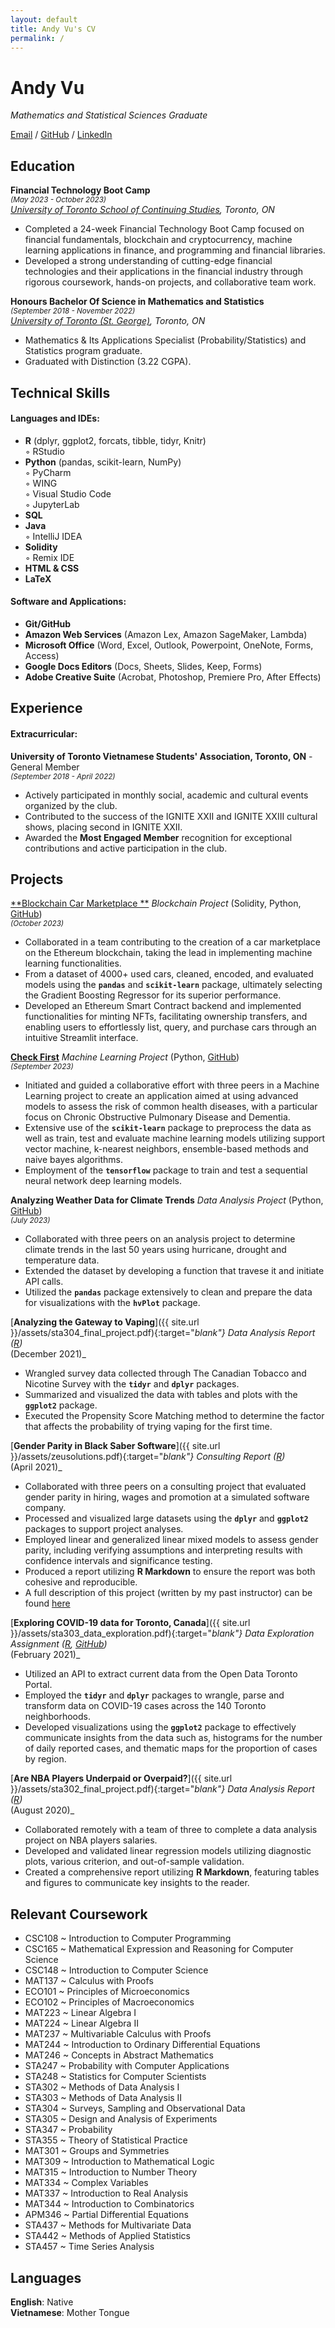 ```yaml
---
layout: default
title: Andy Vu's CV
permalink: /
---
```


# Andy Vu

_Mathematics and Statistical Sciences Graduate_ <br>

[Email](mailto:andy.vu@alum.utoronto.ca) / [GitHub](https://github.com/andyvu016/) / [LinkedIn](https://www.linkedin.com/in/andyvu016/)

## Education

**Financial Technology Boot Camp** <br>
<sup>_(May 2023 - October 2023)_ </sup> <br>
_[University of Toronto School of Continuing Studies](https://bootcamp.learn.utoronto.ca/fintech/), Toronto, ON_
  - Completed a 24-week Financial Technology Boot Camp focused on financial fundamentals, blockchain and cryptocurrency, machine learning applications in finance, and programming and financial libraries.
  - Developed a strong understanding of cutting-edge financial technologies and their applications in the financial industry through rigorous coursework, hands-on projects, and collaborative team work. 


**Honours Bachelor Of Science in Mathematics and Statistics** <br>
<sup>_(September 2018 - November 2022)_ </sup> <br>
_[University of Toronto (St. George)](https://www.utoronto.ca/), Toronto, ON_
  - Mathematics & Its Applications Specialist (Probability/Statistics) and Statistics program graduate.
  - Graduated with Distinction (3.22 CGPA).

## Technical Skills

#### Languages and IDEs:
  - **R** (dplyr, ggplot2, forcats, tibble, tidyr, Knitr)  
    ◦ RStudio  
  - **Python** (pandas, scikit-learn, NumPy)  
    ◦ PyCharm <br>
    ◦ WING <br>
    ◦ Visual Studio Code <br>
    ◦ JupyterLab
  - **SQL**
  - **Java**  
    ◦ IntelliJ IDEA
  - **Solidity**  
    ◦ Remix IDE 
  - **HTML & CSS**   
  - **LaTeX**

#### Software and Applications:
  - **Git/GitHub**
  - **Amazon Web Services** (Amazon Lex, Amazon SageMaker, Lambda)
  - **Microsoft Office** (Word, Excel, Outlook, Powerpoint, OneNote, Forms, Access)
  - **Google Docs Editors** (Docs, Sheets, Slides, Keep, Forms)
  - **Adobe Creative Suite** (Acrobat, Photoshop, Premiere Pro, After Effects) 

## Experience

#### Extracurricular:
**University of Toronto Vietnamese Students' Association, Toronto, ON** - General Member <br>
<sup>_(September 2018 - April 2022)_ </sup> <br>
  - Actively participated in monthly social, academic and cultural events organized by the club.
  - Contributed to the success of the IGNITE XXII and IGNITE XXIII cultural shows, placing second in IGNITE XXII.
  - Awarded the **Most Engaged Member** recognition for exceptional contributions and active participation in the club.

## Projects
[**Blockchain Car Marketplace **](https://github.com/a-melino/Project-3-Blockchain-Car-Marketplace)  _Blockchain Project_ (Solidity, Python, [GitHub](https://github.com/a-melino/Project-3-Blockchain-Car-Marketplace)) <br>
<sup>_(October 2023)_ </sup> <br>
  - Collaborated in a team contributing to the creation of a car marketplace on the Ethereum blockchain, taking the lead in implementing machine learning functionalities.
  - From a dataset of 4000+ used cars, cleaned, encoded, and evaluated models using the **`pandas`** and **`scikit-learn`** package, ultimately selecting the Gradient Boosting Regressor for its superior performance.
  - Developed an Ethereum Smart Contract backend and implemented functionalities for minting NFTs, facilitating ownership transfers, and enabling users to effortlessly list, query, and purchase cars through an intuitive Streamlit interface.

[**Check First**](https://check-first.streamlit.app/) _Machine Learning Project_ (Python, [GitHub](https://github.com/andyvu016/project2-team2)) <br>
<sup>_(September 2023)_ </sup> <br>
  - Initiated and guided a collaborative effort with three peers in a Machine Learning project to create an application aimed at using advanced models to assess the risk of common health diseases, with a particular focus on Chronic Obstructive Pulmonary Disease and Dementia.
  - Extensive use of the **`scikit-learn`** package to preprocess the data as well as train, test and evaluate machine learning models utilizing support vector machine, k-nearest neighbors, ensemble-based methods and naive bayes algorithms.
  - Employment of the **`tensorflow`** package to train and test a sequential neural network deep learning models. 

**Analyzing Weather Data for Climate Trends** _Data Analysis Project_ (Python, [GitHub](https://github.com/ssjaweid/project1team1-1)) <br>
<sup>_(July 2023)_ </sup> <br>
  - Collaborated with three peers on an analysis project to determine climate trends in the last 50 years using hurricane, drought and temperature data.
  - Extended the dataset by developing a function that travese it and initiate API calls.
  - Utilized the **`pandas`** package extensively to clean and prepare the data for visualizations with the **`hvPlot`** package.

[**Analyzing the Gateway to Vaping**]({{ site.url }}/assets/sta304_final_project.pdf){:target="_blank"} _Data Analysis Report_ ([R](https://github.com/andyvu016/andyvu016.github.io/blob/gh-pages/assets/sta304_final_project.Rmd)) <br>
<sup>_(December 2021)_ </sup> <br>
  - Wrangled survey data collected through The Canadian Tobacco and Nicotine Survey with the **`tidyr`** and **`dplyr`** packages.
  - Summarized and visualized the data with tables and plots with the **`ggplot2`** package.
  - Executed the Propensity Score Matching method to determine the factor that affects the probability of trying vaping for the first time.

[**Gender Parity in Black Saber Software**]({{ site.url }}/assets/zeusolutions.pdf){:target="_blank"} _Consulting Report_ ([R](https://github.com/andyvu016/andyvu016.github.io/blob/gh-pages/assets/zeusolutions.Rmd)) <br>
<sup>_(April 2021)_ </sup> <br>
  - Collaborated with three peers on a consulting project that evaluated gender parity in hiring, wages and promotion at a simulated software company.
  - Processed and visualized large datasets using the **`dplyr`** and **`ggplot2`** packages to support project analyses.
  - Employed linear and generalized linear mixed models to assess gender parity, including verifying assumptions and interpreting results with confidence intervals and significance testing.
  - Produced a report utilizing **R Markdown** to ensure the report was both cohesive and reproducible.
  - A full description of this project (written by my past instructor) can be found [here](https://www.lizabolton.com/sta303_winter21_note) 

[**Exploring COVID-19 data for Toronto, Canada**]({{ site.url }}/assets/sta303_data_exploration.pdf){:target="_blank"} _Data Exploration Assignment_ ([R](https://github.com/andyvu016/andyvu016.github.io/blob/gh-pages/assets/sta303_data-exploration.Rmd), [GitHub](https://github.com/andyvu016/data_exploration)) <br>
<sup>_(February 2021)_ </sup> <br>
  - Utilized an API to extract current data from the Open Data Toronto Portal.
  - Employed the **`tidyr`** and **`dplyr`** packages to wrangle, parse and transform data on COVID-19 cases across the 140 Toronto neighborhoods.
  - Developed visualizations using the **`ggplot2`** package to effectively communicate insights from the data such as, histograms for the number of daily reported cases, and thematic maps for the proportion of cases by region.

[**Are NBA Players Underpaid or Overpaid?**]({{ site.url }}/assets/sta302_final_project.pdf){:target="_blank"} _Data Analysis Report_ ([R](https://github.com/andyvu016/andyvu016.github.io/blob/gh-pages/assets/sta302_final_project.Rmd)) <br>
<sup>_(August 2020)_ </sup> <br>
  - Collaborated remotely with a team of three to complete a data analysis project on NBA players salaries. 
  - Developed and validated linear regression models utilizing diagnostic plots, various criterion, and out-of-sample validation.
  - Created a comprehensive report utilizing **R Markdown**, featuring tables and figures to communicate key insights to the reader.

## Relevant Coursework
  - CSC108 ~ Introduction to Computer Programming
  - CSC165 ~ Mathematical Expression and Reasoning for Computer Science
  - CSC148 ~ Introduction to Computer Science
  - MAT137 ~ Calculus with Proofs
  - ECO101 ~ Principles of Microeconomics
  - ECO102 ~ Principles of Macroeconomics
  - MAT223 ~ Linear Algebra I
  - MAT224 ~ Linear Algebra II
  - MAT237 ~ Multivariable Calculus with Proofs
  - MAT244 ~ Introduction to Ordinary Differential Equations
  - MAT246 ~ Concepts in Abstract Mathematics
  - STA247 ~ Probability with Computer Applications
  - STA248 ~ Statistics for Computer Scientists
  - STA302 ~ Methods of Data Analysis I
  - STA303 ~ Methods of Data Analysis II
  - STA304 ~ Surveys, Sampling and Observational Data
  - STA305 ~ Design and Analysis of Experiments
  - STA347 ~ Probability
  - STA355 ~ Theory of Statistical Practice
  - MAT301 ~ Groups and Symmetries
  - MAT309 ~ Introduction to Mathematical Logic
  - MAT315 ~ Introduction to Number Theory
  - MAT334 ~ Complex Variables
  - MAT337 ~ Introduction to Real Analysis
  - MAT344 ~ Introduction to Combinatorics
  - APM346 ~ Partial Differential Equations
  - STA437 ~ Methods for Multivariate Data
  - STA442 ~ Methods of Applied Statistics
  - STA457 ~ Time Series Analysis

## Languages

**English**: Native <br>
**Vietnamese**: Mother Tongue
